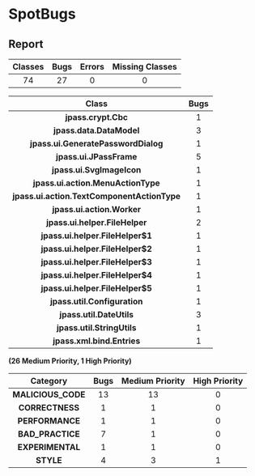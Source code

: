# SpotBugs

## Report
| **Classes** | **Bugs** | **Errors** | **Missing Classes** |
| :---------: | :------: | :--------: | :-----------------: |
|     74      |    27    |     0      |          0          |

|                  **Class**                  | **Bugs** |
| :-----------------------------------------: | :------: |
|             **jpass.crypt.Cbc**             |    1     |
|          **jpass.data.DataModel**           |    3     |
|     **jpass.ui.GeneratePasswordDialog**     |    1     |
|           **jpass.ui.JPassFrame**           |    5     |
|          **jpass.ui.SvgImageIcon**          |    1     |
|     **jpass.ui.action.MenuActionType**      |    1     |
| **jpass.ui.action.TextComponentActionType** |    1     |
|         **jpass.ui.action.Worker**          |    1     |
|       **jpass.ui.helper.FileHelper**        |    2     |
|      **jpass.ui.helper.FileHelper$1**       |    1     |
|      **jpass.ui.helper.FileHelper$2**       |    1     |
|      **jpass.ui.helper.FileHelper$3**       |    1     |
|      **jpass.ui.helper.FileHelper$4**       |    1     |
|      **jpass.ui.helper.FileHelper$5**       |    1     |
|        **jpass.util.Configuration**         |    1     |
|          **jpass.util.DateUtils**           |    3     |
|         **jpass.util.StringUtils**          |    1     |
|         **jpass.xml.bind.Entries**          |    1     |

**(26 Medium Priority, 1 High Priority)**

|    **Category**    | **Bugs** | **Medium Priority** | **High Priority** |
| :----------------: | :------: | :-----------------: | :---------------: |
| **MALICIOUS_CODE** |    13    |         13          |         0         |
|  **CORRECTNESS**   |    1     |          1          |         0         |
|  **PERFORMANCE**   |    1     |          1          |         0         |
|  **BAD_PRACTICE**  |    7     |          1          |         0         |
|  **EXPERIMENTAL**  |    1     |          1          |         0         |
|     **STYLE**      |    4     |          3          |         1         |